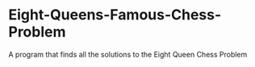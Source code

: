 # Eight-Queens-Famous-Chess-Problem
A program that finds all the solutions to the Eight Queen Chess Problem
